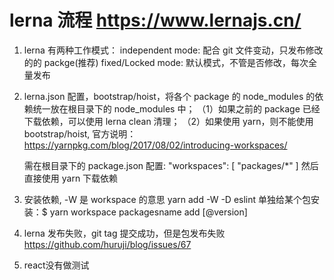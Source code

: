 # lerna 流程 https://www.lernajs.cn/

1. lerna 有两种工作模式：
   independent mode: 配合 git 文件变动，只发布修改的的 packge(推荐)
   fixed/Locked mode: 默认模式，不管是否修改，每次全量发布
2. lerna.json 配置，bootstrap/hoist，将各个 package 的 node_modules 的依赖统一放在根目录下的 node_modules 中；
   （1）如果之前的 package 已经下载依赖，可以使用 lerna clean 清理；
   （2）如果使用 yarn，则不能使用 bootstrap/hoist, 官方说明：https://yarnpkg.com/blog/2017/08/02/introducing-workspaces/

   需在根目录下的 package.json 配置:
   "workspaces": [
   "packages/*"
   ]
   然后直接使用 yarn 下载依赖

3. 安装依赖, -W 是 workspace 的意思
   yarn add -W -D eslint
   单独给某个包安装：$ yarn workspace packagesname add <package>[@version]
4. lerna 发布失败，git tag 提交成功，但是包发布失败
   https://github.com/huruji/blog/issues/67
5. react没有做测试   

